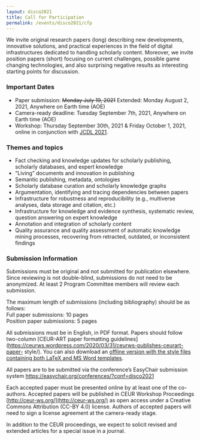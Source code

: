 ```yaml
---
layout: disco2021
title: Call for Participation
permalink: /events/disco2021/cfp
---
```


We invite original research papers (long) describing new developments,
innovative solutions, and practical experiences in the field of digital
infrastructures dedicated to handling scholarly content. Moreover, we
invite position papers (short) focusing on current challenges, possible
game changing technologies, and also surprising negative results as
interesting starting points for discussion.  

### Important Dates
- Paper submission: ~~Monday July 19, 2021~~ Extended: Monday August 2, 2021, Anywhere on Earth time (AOE)
- Camera-ready deadline: Tuesday September 7th, 2021, Anywhere on Earth time (AOE)
- Workshop: Thursday September 30th, 2021 & Friday October 1, 2021, online in conjunction with [JCDL 2021](https://2021.jcdl.org).


### Themes and topics
* Fact checking and knowledge updates for scholarly publishing, scholarly databases, and expert knowledge
* “Living” documents and innovation in publishing
* Semantic publishing, metadata, ontologies
* Scholarly database curation and scholarly knowledge graphs
* Argumentation, identifying and tracing dependencies between papers
* Infrastructure for robustness and reproducibility (e.g., multiverse analyses, data storage and citation, etc.)
* Infrastructure for knowledge and evidence synthesis, systematic review, question answering on expert knowledge
* Annotation and integration of scholarly content
* Quality assurance and quality assessment of automatic knowledge mining processes, recovering from retracted, outdated, or inconsistent findings


### Submission Information
Submissions must be original and not submitted for publication
elsewhere. Since reviewing is not double-blind, submissions do not need
to be anonymized. At least 2 Program Committee members will review each
submission.

The maximum length of submissions (including bibliography) should be as
follows:  
Full paper submissions: 10 pages  
Position paper submissions: 5 pages

All submissions must be in English, in PDF format. Papers should follow
two-column [CEUR-ART paper formatting guidelines](https://ceurws.wordpress.com/2020/03/31/ceurws-publishes-ceurart-paper-
style/). You can also download an [offline version with the style files containing both LaTeX and MS
Word templates](http://ceur-ws.org/Vol-XXX/CEURART.zip).

All papers are to be submitted via the conference’s EasyChair submission
system https://easychair.org/conferences/?conf=disco2021

Each accepted paper must be presented online by at least one of the
co-authors. Accepted papers will be published in CEUR Workshop
Proceedings [http://ceur-ws.org/](http://ceur-ws.org/) as open access under a Creative
Commons Attribution (CC-BY 4.0) license. Authors of accepted papers will
need to sign a license agreement at the camera-ready stage.

In addition to the CEUR proceedings, we expect to solicit revised and extended articles 
for a special issue in a journal.